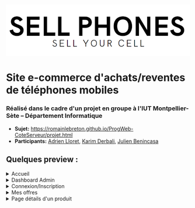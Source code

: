 <p align="center">
 <img src="logotext.png" />
</p>

# Site e-commerce d'achats/reventes de téléphones mobiles
### Réalisé dans le cadre d'un projet en groupe à l'IUT Montpellier-Sète – Département Informatique
* **Sujet:** https://romainlebreton.github.io/ProgWeb-CoteServeur/projet.html
* **Participants:** [Adrien Lloret](mailto:adrien.lloret@etu.umontpellier.fr), [Karim Derbali](mailto:karim.derbali@etu.umontpellier.fr), [Julien Benincasa](mailto:julien.benincasa@etu.umontpellier.fr) 

## Quelques preview :

<details>
  <summary>Accueil</summary>
  <img src="accueil.png"/>
  <p>Le header change en fonction du rôle du client (connecté/visiteur/admin)</p>
  <img src="navig.PNG"/>
</details>

<details>
  <summary>Dashboard Admin</summary>
  <img src="adminpage.png"/>
  <p>Top vendeurs : affiche seulement les 10 premiers</p>
  <p>Historique des ventes : affiche seulement les 10 dernières ventes</p>
</details>

<details>
  <summary>Connexion/Inscription</summary>
  <img src="login.png"/>
  <p>Validation du compte par email</p>
</details>

<details>
  <summary>Mes offres</summary>
  <img src="offers.PNG"/>
  <p>Formulaire pour ajouter/modifier une offre</p>
  <img src="formo.png"/>
</details>

<details>
  <summary>Page détails d'un produit</summary>
  <img src="details.png"/>
</details>
